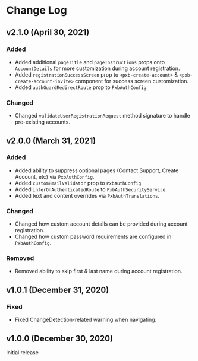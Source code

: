 # Change Log
 
## v2.1.0 (April 30, 2021)

### Added 

-  Added additional `pageTitle` and `pageInstructions` props onto `AccountDetails` for more customization during account registration.  
-  Added `registrationSuccessScreen` prop to `<pxb-create-account>` & `<pxb-create-account-invite>` component for success screen customization.
-  Added `authGuardRedirectRoute` prop to `PxbAuthConfig`. 


### Changed

-  Changed `validateUserRegistrationRequest` method signature to handle pre-existing accounts.

## v2.0.0 (March 31, 2021)

### Added

-   Added ability to suppress optional pages (Contact Support, Create Account, etc) via `PxbAuthConfig`.
-   Added `customEmailValidator` prop to `PxbAuthConfig`.
-   Added `inferOnAuthenticatedRoute` to `PxbAuthSecurityService`.
-   Added text and content overrides via `PxbAuthTranslations`.

### Changed

-   Changed how custom account details can be provided during account registration.
-   Changed how custom password requirements are configured in `PxbAuthConfig`.

### Removed

-   Removed ability to skip first & last name during account registration.

## v1.0.1 (December 31, 2020)

### Fixed

-   Fixed ChangeDetection-related warning when navigating.

## v1.0.0 (December 30, 2020)

Initial release
